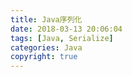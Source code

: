 ```yaml
---
title: Java序列化
date: 2018-03-13 20:06:04
tags: [Java, Serialize]
categories: Java
copyright: true
---
```

